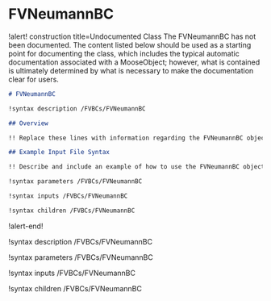 # FVNeumannBC

!alert! construction title=Undocumented Class
The FVNeumannBC has not been documented. The content listed below should be used as a starting point for
documenting the class, which includes the typical automatic documentation associated with a
MooseObject; however, what is contained is ultimately determined by what is necessary to make the
documentation clear for users.

```markdown
# FVNeumannBC

!syntax description /FVBCs/FVNeumannBC

## Overview

!! Replace these lines with information regarding the FVNeumannBC object.

## Example Input File Syntax

!! Describe and include an example of how to use the FVNeumannBC object.

!syntax parameters /FVBCs/FVNeumannBC

!syntax inputs /FVBCs/FVNeumannBC

!syntax children /FVBCs/FVNeumannBC
```
!alert-end!

!syntax description /FVBCs/FVNeumannBC

!syntax parameters /FVBCs/FVNeumannBC

!syntax inputs /FVBCs/FVNeumannBC

!syntax children /FVBCs/FVNeumannBC
